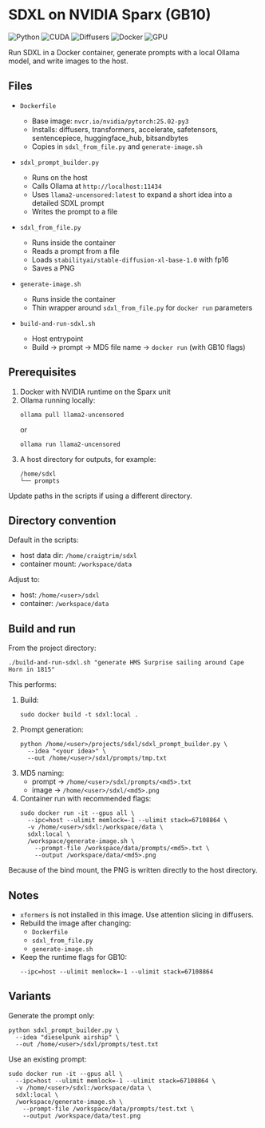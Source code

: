 # SDXL on NVIDIA Sparx (GB10)

![Python](https://img.shields.io/badge/python-3.12-blue.svg)
![CUDA](https://img.shields.io/badge/CUDA-12.x-green.svg)
![Diffusers](https://img.shields.io/badge/diffusers-0.35.2-purple.svg)
![Docker](https://img.shields.io/badge/docker-required-informational.svg)
![GPU](https://img.shields.io/badge/GPU-NVIDIA%20GB10-critical.svg)

Run SDXL in a Docker container, generate prompts with a local Ollama model, and write images to the host.

## Files

- `Dockerfile`
  - Base image: `nvcr.io/nvidia/pytorch:25.02-py3`
  - Installs: diffusers, transformers, accelerate, safetensors, sentencepiece, huggingface_hub, bitsandbytes
  - Copies in `sdxl_from_file.py` and `generate-image.sh`

- `sdxl_prompt_builder.py`
  - Runs on the host
  - Calls Ollama at `http://localhost:11434`
  - Uses `llama2-uncensored:latest` to expand a short idea into a detailed SDXL prompt
  - Writes the prompt to a file

- `sdxl_from_file.py`
  - Runs inside the container
  - Reads a prompt from a file
  - Loads `stabilityai/stable-diffusion-xl-base-1.0` with fp16
  - Saves a PNG

- `generate-image.sh`
  - Runs inside the container
  - Thin wrapper around `sdxl_from_file.py` for `docker run` parameters

- `build-and-run-sdxl.sh`
  - Host entrypoint
  - Build → prompt → MD5 file name → `docker run` (with GB10 flags)

## Prerequisites

1. Docker with NVIDIA runtime on the Sparx unit
2. Ollama running locally:
   ```
   ollama pull llama2-uncensored
   ```
   or
   ```
   ollama run llama2-uncensored
   ```
3. A host directory for outputs, for example:
   ```
   /home/sdxl
   └── prompts
   ```

Update paths in the scripts if using a different directory.

## Directory convention

Default in the scripts:
- host data dir: `/home/craigtrim/sdxl`
- container mount: `/workspace/data`

Adjust to:
- host: `/home/<user>/sdxl`
- container: `/workspace/data`

## Build and run

From the project directory:
```shell
./build-and-run-sdxl.sh "generate HMS Surprise sailing around Cape Horn in 1815"
```

This performs:

1. Build:
   ```shell
   sudo docker build -t sdxl:local .
   ```
2. Prompt generation:
   ```shell
   python /home/<user>/projects/sdxl/sdxl_prompt_builder.py \
     --idea "<your idea>" \
     --out /home/<user>/sdxl/prompts/tmp.txt
   ```
3. MD5 naming:
   - prompt → `/home/<user>/sdxl/prompts/<md5>.txt`
   - image → `/home/<user>/sdxl/<md5>.png`
4. Container run with recommended flags:
   ```shell
   sudo docker run -it --gpus all \
     --ipc=host --ulimit memlock=-1 --ulimit stack=67108864 \
     -v /home/<user>/sdxl:/workspace/data \
     sdxl:local \
     /workspace/generate-image.sh \
       --prompt-file /workspace/data/prompts/<md5>.txt \
       --output /workspace/data/<md5>.png
   ```

Because of the bind mount, the PNG is written directly to the host directory.

## Notes

- `xformers` is not installed in this image. Use attention slicing in diffusers.
- Rebuild the image after changing:
  - `Dockerfile`
  - `sdxl_from_file.py`
  - `generate-image.sh`
- Keep the runtime flags for GB10:
  ```shell
  --ipc=host --ulimit memlock=-1 --ulimit stack=67108864
  ```

## Variants

Generate the prompt only:
```shell
python sdxl_prompt_builder.py \
  --idea "dieselpunk airship" \
  --out /home/<user>/sdxl/prompts/test.txt
```

Use an existing prompt:
```shell
sudo docker run -it --gpus all \
  --ipc=host --ulimit memlock=-1 --ulimit stack=67108864 \
  -v /home/<user>/sdxl:/workspace/data \
  sdxl:local \
  /workspace/generate-image.sh \
    --prompt-file /workspace/data/prompts/test.txt \
    --output /workspace/data/test.png
```

